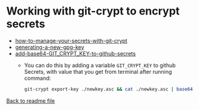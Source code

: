 # Working with git-crypt to encrypt secrets

- [how-to-manage-your-secrets-with-git-crypt](https://dev.to/heroku/how-to-manage-your-secrets-with-git-crypt-56ih)
- [generating-a-new-gpg-key](https://docs.github.com/en/authentication/managing-commit-signature-verification/generating-a-new-gpg-key)
- [add-base64-GIT_CRYPT_KEY-to-github-secrets](https://github.com/sliteteam/github-action-git-crypt-unlock)
  - You can do this by adding a variable `GIT_CRYPT_KEY` to github Secrets, with value that you get from terminal after running command:

    ```bash
    git-crypt export-key ./newkey.asc && cat ./newkey.asc | base64
    ```

[Back to readme file](./README.md)
